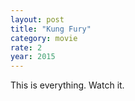 ```yaml
---
layout: post
title: "Kung Fury"
category: movie
rate: 2
year: 2015
---
```


This is everything. Watch it.
